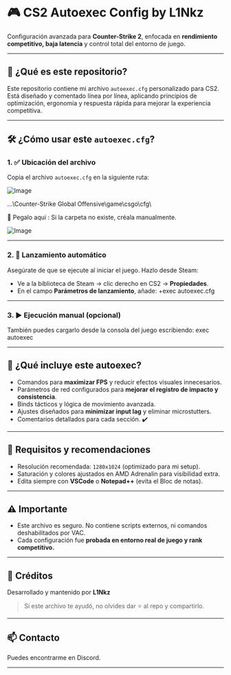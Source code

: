 # 🎮 CS2 Autoexec Config by L1Nkz

Configuración avanzada para **Counter-Strike 2**, enfocada en **rendimiento competitivo, baja latencia** y control total del entorno de juego.

---

## 📂 ¿Qué es este repositorio?

Este repositorio contiene mi archivo `autoexec.cfg` personalizado para CS2. Está diseñado y comentado línea por línea, aplicando principios de optimización, ergonomía y respuesta rápida para mejorar la experiencia competitiva.

---

## 🛠️ ¿Cómo usar este `autoexec.cfg`?

### 1. ✅ Ubicación del archivo

Copia el archivo `autoexec.cfg` en la siguiente ruta:

![Image](https://github.com/user-attachments/assets/dd284d73-ed9f-490f-9fe5-ee3bbacba813)


...\Counter-Strike Global Offensive\game\csgo\cfg\

📌 Pegalo aqui :
Si la carpeta no existe, créala manualmente.

![Image](https://github.com/user-attachments/assets/9c5f27b2-6159-41ed-bb11-e821f1a665a9)

---

### 2. 🚀 Lanzamiento automático

Asegúrate de que se ejecute al iniciar el juego. Hazlo desde Steam:

- Ve a la biblioteca de Steam → clic derecho en CS2 → **Propiedades**.
- En el campo **Parámetros de lanzamiento**, añade:
+exec autoexec.cfg

---

### 3. ▶️ Ejecución manual (opcional)

También puedes cargarlo desde la consola del juego escribiendo:
exec autoexec

---

## 🧠 ¿Qué incluye este autoexec?

- Comandos para **maximizar FPS** y reducir efectos visuales innecesarios.
- Parámetros de red configurados para **mejorar el registro de impacto y consistencia**.
- Binds tácticos y lógica de movimiento avanzada.
- Ajustes diseñados para **minimizar input lag** y eliminar microstutters.
- Comentarios detallados para cada sección. ✔️

---

## 🧪 Requisitos y recomendaciones

- Resolución recomendada: `1280x1024` (optimizado para mi setup).
- Saturación y colores ajustados en AMD Adrenalin para visibilidad extra.
- Edita siempre con **VSCode** o **Notepad++** (evita el Bloc de notas).

---

## ⚠️ Importante

- Este archivo es seguro. No contiene scripts externos, ni comandos deshabilitados por VAC.
- Cada configuración fue **probada en entorno real de juego y rank competitivo.**

---

## 🧾 Créditos

Desarrollado y mantenido por **L1Nkz**  
> Si este archivo te ayudó, no olvides dar ⭐ al repo y compartirlo.

---

## 📫 Contacto

Puedes encontrarme en Discord.

---

